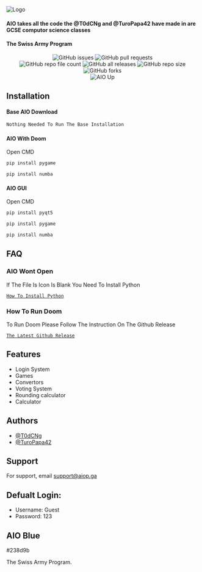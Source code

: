 ![Logo](https://aio-backup-ww1aiopga.oliverboucher.repl.co/AIO_files/400_filter_nobg_627ceeb844523.jpg "AIO Logo")

#### AIO takes all the code the @T0dCNg and @TuroPapa42 have made in are GCSE computor science classes
#### The Swiss Army Program

<div align="center">
<img alt="GitHub issues" src="https://img.shields.io/github/issues/AIO-Software-tech/The-All-In-One-Project?color=red&style=for-the-badge">
<img alt="GitHub pull requests" src="https://img.shields.io/github/issues-pr/AIO-Software-tech/The-All-In-One-Project?style=for-the-badge">
    </div>
</div>

<div align="center">
<img alt="GitHub repo file count" src="https://img.shields.io/github/directory-file-count/AIO-Software-tech/The-All-In-One-Project?style=for-the-badge">
<img alt="GitHub all releases" src="https://img.shields.io/github/downloads/AIO-Software-Tech/The-All-In-One-Project/total?style=for-the-badge">
<img alt="GitHub repo size" src="https://img.shields.io/github/repo-size/AIO-Software-Tech/The-All-In-One-Project?color=Green&style=for-the-badge">
    </div>
</div>

<div align="center">
<img alt="GitHub forks" src="https://img.shields.io/github/forks/AIO-Software-tech/The-All-In-One-Project?style=for-the-badge">
    </div>
</div>

<div align="center">
<img alt="AIO Up" src="https://betteruptime.com/status-badges/v1/monitor/kwui.svg">
    </div>
</div>

## Installation

#### Base AIO Download
```bash
Nothing Needed To Run The Base Installation
```

#### AIO With Doom
Open CMD
```bash
pip install pygame
```
```bash
pip install numba
```

#### AIO GUI
Open CMD
```bash
pip install pyqt5
```
```bash
pip install pygame
```
```bash
pip install numba
``` 
## FAQ

### AIO Wont Open
If The File Is Icon Is Blank You Need To Install Python

[`How To Install Python`](https://studyopedia.com/python3/install-python-on-windows-10/#:~:text=08%20Oct%20How%20to%20Install%20Python%203.9%20on,the%20TV%27s%20watch%20history%20and%20influence%20TV%20recommendations.)

### How To Run Doom
To Run Doom Please Follow The Instruction On The Github Release

[`The Latest Github Release`](https://github.com/T0dCNg/The-All-In-One-Project/releases/latest)


## Features

- Login System
- Games
- Convertors
- Voting System
- Rounding calculator
- Calculator


## Authors

- [@T0dCNg](https://www.github.com/T0dCNg)
- [@TuroPapa42](https://www.github.com/TuroPapa42)


## Support

For support, email support@aiop.ga

## Defualt Login:
- Username: Guest
- Password: 123

## AIO Blue
#238d9b

The Swiss Army Program.


